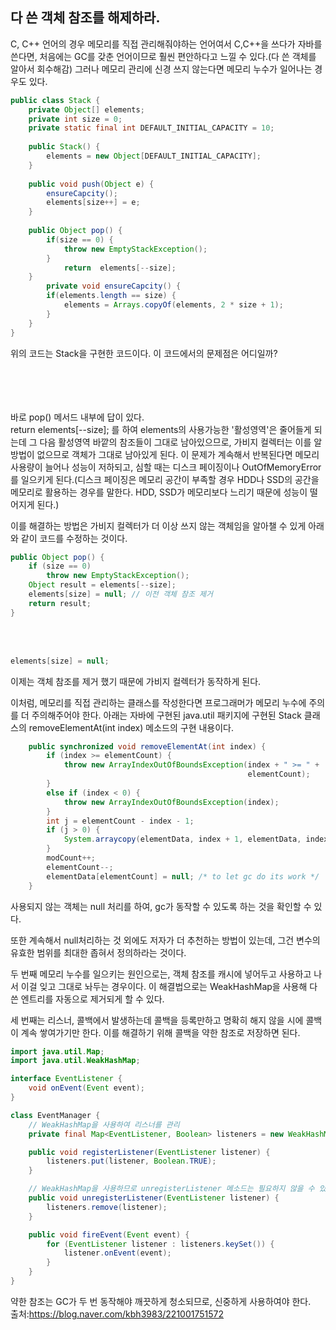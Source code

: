 ## 다 쓴 객체 참조를 해제하라.

C, C++ 언어의 경우 메모리를 직접 관리해줘야하는 언어여서 C,C++을 쓰다가 자바를 쓴다면, 처음에는 GC를 갖춘 언어이므로 훨씬 편안하다고 느낄 수 있다.(다 쓴 객체를 알아서 회수해감) 그러나  메모리 관리에 신경 쓰지 않는다면 메모리 누수가 일어나는 경우도 있다.

```java
public class Stack {
	private Object[] elements;
	private int size = 0;
	private static final int DEFAULT_INITIAL_CAPACITY = 10;
	
	public Stack() {
		elements = new Object[DEFAULT_INITIAL_CAPACITY];
	}
	
	public void push(Object e) {
		ensureCapcity();
		elements[size++] = e;
	}
	
	public Object pop() {
		if(size == 0) {
			throw new EmptyStackException();
		}
			return  elements[--size];	
	}
    	private void ensureCapcity() {
		if(elements.length == size) {
			elements = Arrays.copyOf(elements, 2 * size + 1);
		}
	}
}
```

위의 코드는 Stack을 구현한 코드이다. 이 코드에서의 문제점은 어디일까?

<br><br><br><br>
바로 pop() 메서드 내부에 답이 있다. 			
return  elements[--size]; 를 하여 elements의 사용가능한 '활성영역'은 줄어들게 되는데 그 다음 활성영역 바깥의 참조들이 그대로 남아있으므로, 가비지 컬렉터는 이를 알 방법이 없으므로 객체가 그대로 남아있게 된다. 이 문제가 계속해서 반복된다면 메모리 사용량이 늘어나 성능이 저하되고, 심할 때는 디스크 페이징이나 OutOfMemoryError를 일으키게 된다.(디스크 페이징은 메모리 공간이 부족할 경우 HDD나 SSD의 공간을 메모리로 활용하는 경우를 말한다. HDD, SSD가 메모리보다 느리기 때문에 성능이 떨어지게 된다.)

이를 해결하는 방법은 가비지 컬렉터가 더 이상 쓰지 않는 객체임을 알아챌 수 있게 아래와 같이 코드를 수정하는 것이다.

```java
public Object pop() {
    if (size == 0)
        throw new EmptyStackException();
    Object result = elements[--size];
    elements[size] = null; // 이전 객체 참조 제거
    return result;
}
```
<br><br>


```java
elements[size] = null; 
```
이제는 객체 참조를 제거 했기 때문에 가비지 컬렉터가 동작하게 된다.

이처럼, 메모리를 직접 관리하는 클래스를 작성한다면 프로그래머가 메모리 누수에 주의를 더 주의해주어야 한다.
아래는 자바에 구현된 java.util 패키지에 구현된 Stack 클래스의 removeElementAt(int index) 메소드의 구현 내용이다.
```java
    public synchronized void removeElementAt(int index) {
        if (index >= elementCount) {
            throw new ArrayIndexOutOfBoundsException(index + " >= " +
                                                     elementCount);
        }
        else if (index < 0) {
            throw new ArrayIndexOutOfBoundsException(index);
        }
        int j = elementCount - index - 1;
        if (j > 0) {
            System.arraycopy(elementData, index + 1, elementData, index, j);
        }
        modCount++;
        elementCount--;
        elementData[elementCount] = null; /* to let gc do its work */
    }
```

사용되지 않는 객체는 null 처리를 하여, gc가 동작할 수 있도록 하는 것을 확인할 수 있다.

또한 계속해서 null처리하는 것 외에도 저자가 더 추천하는 방법이 있는데, 그건 변수의 유효한 범위를 최대한 좁혀서 정의하라는 것이다.

두 번째 메모리 누수를 일으키는 원인으로는, 객체 참조를 캐시에 넣어두고 사용하고 나서 이걸 잊고 그대로 놔두는 경우이다. 이 해결법으로는 WeakHashMap을 사용해 다 쓴 엔트리를 자동으로 제거되게 할 수 있다.

세 번째는 리스너, 콜백에서 발생하는데 콜백을 등록만하고 명확히 해지 않을 시에 콜백이 계속 쌓여가기만 한다. 이를 해결하기 위해 콜백을 약한 참조로 저장하면 된다.
```java
import java.util.Map;
import java.util.WeakHashMap;

interface EventListener {
    void onEvent(Event event);
}

class EventManager {
    // WeakHashMap을 사용하여 리스너를 관리
    private final Map<EventListener, Boolean> listeners = new WeakHashMap<>();

    public void registerListener(EventListener listener) {
        listeners.put(listener, Boolean.TRUE);
    }

    // WeakHashMap을 사용하므로 unregisterListener 메소드는 필요하지 않을 수 있음
    public void unregisterListener(EventListener listener) {
        listeners.remove(listener);
    }

    public void fireEvent(Event event) {
        for (EventListener listener : listeners.keySet()) {
            listener.onEvent(event);
        }
    }
}
```



약한 참조는 GC가 두 번 동작해야 깨끗하게 청소되므로, 신중하게 사용하여야 한다.
<br>
출처:https://blog.naver.com/kbh3983/221001751572